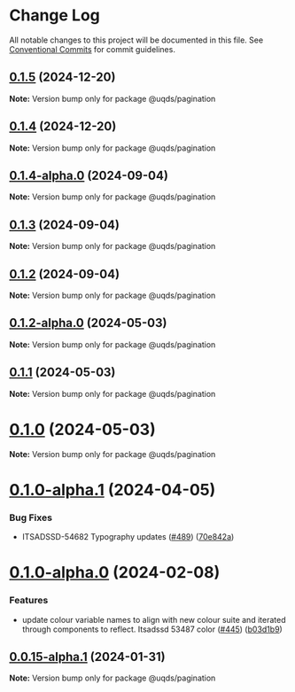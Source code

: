 # Change Log

All notable changes to this project will be documented in this file.
See [Conventional Commits](https://conventionalcommits.org) for commit guidelines.

## [0.1.5](https://github.com/uq-its-ss/design-system/compare/@uqds/pagination@0.1.4-alpha.0...@uqds/pagination@0.1.5) (2024-12-20)

**Note:** Version bump only for package @uqds/pagination

## [0.1.4](https://github.com/uq-its-ss/design-system/compare/@uqds/pagination@0.1.4-alpha.0...@uqds/pagination@0.1.4) (2024-12-20)

**Note:** Version bump only for package @uqds/pagination

## [0.1.4-alpha.0](https://github.com/uq-its-ss/design-system/compare/@uqds/pagination@0.1.3...@uqds/pagination@0.1.4-alpha.0) (2024-09-04)

**Note:** Version bump only for package @uqds/pagination

## [0.1.3](https://github.com/uq-its-ss/design-system/compare/@uqds/pagination@0.1.2-alpha.0...@uqds/pagination@0.1.3) (2024-09-04)

**Note:** Version bump only for package @uqds/pagination

## [0.1.2](https://github.com/uq-its-ss/design-system/compare/@uqds/pagination@0.1.2-alpha.0...@uqds/pagination@0.1.2) (2024-09-04)

**Note:** Version bump only for package @uqds/pagination

## [0.1.2-alpha.0](https://github.com/uq-its-ss/design-system/compare/@uqds/pagination@0.1.0-alpha.1...@uqds/pagination@0.1.2-alpha.0) (2024-05-03)

**Note:** Version bump only for package @uqds/pagination

## [0.1.1](https://github.com/uq-its-ss/design-system/compare/@uqds/pagination@0.1.0-alpha.1...@uqds/pagination@0.1.1) (2024-05-03)

**Note:** Version bump only for package @uqds/pagination

# [0.1.0](https://github.com/uq-its-ss/design-system/compare/@uqds/pagination@0.1.0-alpha.1...@uqds/pagination@0.1.0) (2024-05-03)

**Note:** Version bump only for package @uqds/pagination

# [0.1.0-alpha.1](https://github.com/uq-its-ss/design-system/compare/@uqds/pagination@0.1.0-alpha.0...@uqds/pagination@0.1.0-alpha.1) (2024-04-05)

### Bug Fixes

- ITSADSSD-54682 Typography updates ([#489](https://github.com/uq-its-ss/design-system/issues/489)) ([70e842a](https://github.com/uq-its-ss/design-system/commit/70e842a1552cddc9c63452ae63bae91b380f420b))

# [0.1.0-alpha.0](https://github.com/uq-its-ss/design-system/compare/@uqds/pagination@0.0.15-alpha.1...@uqds/pagination@0.1.0-alpha.0) (2024-02-08)

### Features

- update colour variable names to align with new colour suite and iterated through components to reflect. Itsadssd 53487 color ([#445](https://github.com/uq-its-ss/design-system/issues/445)) ([b03d1b9](https://github.com/uq-its-ss/design-system/commit/b03d1b9a7944f4552750706b276405b0988abf90))

## [0.0.15-alpha.1](https://github.com/uq-its-ss/design-system/compare/@uqds/pagination@0.0.15-alpha.0...@uqds/pagination@0.0.15-alpha.1) (2024-01-31)

**Note:** Version bump only for package @uqds/pagination
